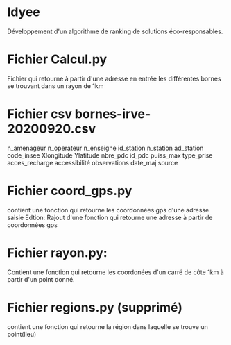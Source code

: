 # Idyee

Développement d'un algorithme de ranking de solutions éco-responsables.

# Fichier Calcul.py

Fichier qui retourne à partir d'une adresse en entrée les différentes bornes se trouvant dans un rayon de 1km

# Fichier csv bornes-irve-20200920.csv

n_amenageur   n_operateur   n_enseigne   id_station   n_station   ad_station   code_insee   Xlongitude   Ylatitude   nbre_pdc   id_pdc   puiss_max   type_prise   acces_recharge   accessibilité   observations   date_maj   source

# Fichier coord_gps.py

contient une fonction qui retourne les coordonnées gps d'une adresse saisie
Edtion: 
Rajout d'une fonction qui retourne une adresse à partir de coordonnées gps

# Fichier rayon.py:

Contient une fonction qui retourne les coordonées d'un carré de côte 1km à partir d'un point donné.



# Fichier regions.py (supprimé)

contient une fonction qui retourne la région dans laquelle se trouve un point(lieu)

